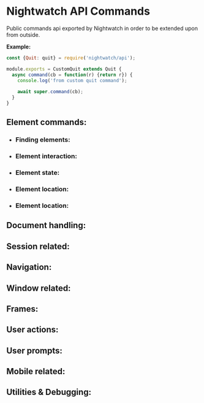 # Nightwatch API Commands
Public commands api exported by Nightwatch in order to be extended upon from outside.

**Example:**

```js
const {Quit: quit} = require('nightwatch/api');

module.exports = CustomQuit extends Quit {
  async command(cb = function(r) {return r}) {
    console.log('from custom quit command');
    
    await super.command(cb);
  }
}
```

## Element commands:
  - ### Finding elements:
  - ### Element interaction:
  - ### Element state:
  - ### Element location:
  - ### Element location:

## Document handling:

## Session related:

## Navigation:

## Window related:

## Frames:

## User actions:

## User prompts:

## Mobile related:

## Utilities & Debugging:



